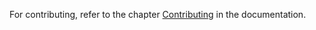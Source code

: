 For contributing, refer to the chapter [Contributing](https://plothist.readthedocs.io/en/latest/CONTRIBUTING.html) in the documentation.
